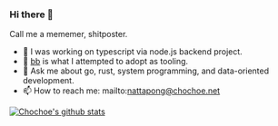 ### Hi there 👋

Call me a mememer, shitposter.

- 🔭 I was working on typescript via node.js backend project.
- 🌱 [bb](https://github.com/babashka/babashka) is what I attempted to adopt as tooling.
- 💬 Ask me about go, rust, system programming, and data-oriented development.
- 📫 How to reach me: mailto:nattapong@chochoe.net

[![Chochoe's github stats](https://github-readme-stats.vercel.app/api?username=choestelus)](https://github.com/choestelus)


